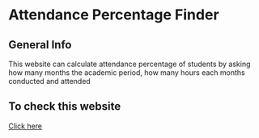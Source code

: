# Attendance Percentage Finder 

## General Info
This website can calculate attendance percentage of students by asking how many months the academic period, how many hours each months conducted and attended 

## To check this website
[Click here](https://vicky-at-web.github.io/attendance/index.html)
 
